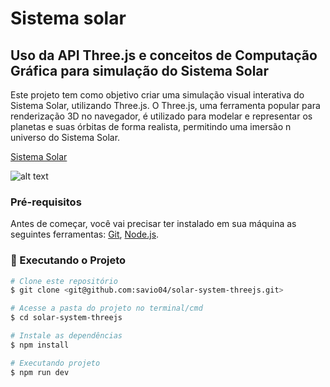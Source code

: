 # Sistema solar
## Uso da API Three.js e conceitos de Computação Gráfica para simulação do Sistema Solar 

Este projeto tem como objetivo criar uma simulação visual interativa do Sistema Solar, utilizando Three.js. O Three.js, uma ferramenta popular para renderização 3D no navegador, é utilizado para modelar e representar os planetas e suas órbitas de forma realista, permitindo uma imersão n universo do Sistema Solar.

[Sistema Solar](https://sistema-solar.fun)

![alt text](https://github.com/savio04/solar-system-threejs/blob/main/src/public/assets/demo.gif)

### Pré-requisitos

Antes de começar, você vai precisar ter instalado em sua máquina as seguintes ferramentas:
[Git](https://git-scm.com), [Node.js](https://nodejs.org/en/). 

### 🎲 Executando o Projeto

```bash
# Clone este repositório
$ git clone <git@github.com:savio04/solar-system-threejs.git>

# Acesse a pasta do projeto no terminal/cmd
$ cd solar-system-threejs

# Instale as dependências
$ npm install

# Executando projeto
$ npm run dev

